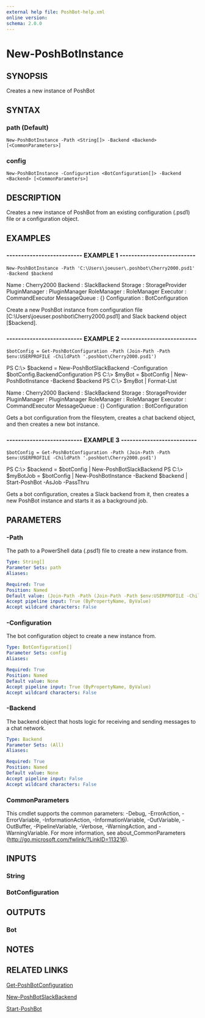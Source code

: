 ```yaml
---
external help file: PoshBot-help.xml
online version: 
schema: 2.0.0
---
```


# New-PoshBotInstance

## SYNOPSIS
Creates a new instance of PoshBot

## SYNTAX

### path (Default)
```
New-PoshBotInstance -Path <String[]> -Backend <Backend> [<CommonParameters>]
```

### config
```
New-PoshBotInstance -Configuration <BotConfiguration[]> -Backend <Backend> [<CommonParameters>]
```

## DESCRIPTION
Creates a new instance of PoshBot from an existing configuration (.psd1) file or a configuration object.

## EXAMPLES

### -------------------------- EXAMPLE 1 --------------------------
```
New-PoshBotInstance -Path 'C:\Users\joeuser\.poshbot\Cherry2000.psd1' -Backend $backend
```

Name          : Cherry2000
Backend       : SlackBackend
Storage       : StorageProvider
PluginManager : PluginManager
RoleManager   : RoleManager
Executor      : CommandExecutor
MessageQueue  : {}
Configuration : BotConfiguration

Create a new PoshBot instance from configuration file \[C:\Users\joeuser\.poshbot\Cherry2000.psd1\] and Slack backend object \[$backend\].

### -------------------------- EXAMPLE 2 --------------------------
```
$botConfig = Get-PoshBotConfiguration -Path (Join-Path -Path $env:USERPROFILE -ChildPath '.poshbot\Cherry2000.psd1')
```

PS C:\\\> $backend = New-PoshBotSlackBackend -Configuration $botConfig.BackendConfiguration
PS C:\\\> $myBot = $botConfig | New-PoshBotInstance -Backend $backend
PS C:\\\> $myBot | Format-List

Name          : Cherry2000
Backend       : SlackBackend
Storage       : StorageProvider
PluginManager : PluginManager
RoleManager   : RoleManager
Executor      : CommandExecutor
MessageQueue  : {}
Configuration : BotConfiguration

Gets a bot configuration from the filesytem, creates a chat backend object, and then creates a new bot instance.

### -------------------------- EXAMPLE 3 --------------------------
```
$botConfig = Get-PoshBotConfiguration -Path (Join-Path -Path $env:USERPROFILE -ChildPath '.poshbot\Cherry2000.psd1')
```

PS C:\\\> $backend = $botConfig | New-PoshBotSlackBackend
PS C:\\\> $myBotJob = $botConfig | New-PoshBotInstance -Backend $backend | Start-PoshBot -AsJob -PassThru

Gets a bot configuration, creates a Slack backend from it, then creates a new PoshBot instance and starts it as a background job.

## PARAMETERS

### -Path
The path to a PowerShell data (.psd1) file to create a new instance from.

```yaml
Type: String[]
Parameter Sets: path
Aliases: 

Required: True
Position: Named
Default value: (Join-Path -Path (Join-Path -Path $env:USERPROFILE -ChildPath '.poshbot') -ChildPath 'PoshBot.psd1')
Accept pipeline input: True (ByPropertyName, ByValue)
Accept wildcard characters: False
```

### -Configuration
The bot configuration object to create a new instance from.

```yaml
Type: BotConfiguration[]
Parameter Sets: config
Aliases: 

Required: True
Position: Named
Default value: None
Accept pipeline input: True (ByPropertyName, ByValue)
Accept wildcard characters: False
```

### -Backend
The backend object that hosts logic for receiving and sending messages to a chat network.

```yaml
Type: Backend
Parameter Sets: (All)
Aliases: 

Required: True
Position: Named
Default value: None
Accept pipeline input: False
Accept wildcard characters: False
```

### CommonParameters
This cmdlet supports the common parameters: -Debug, -ErrorAction, -ErrorVariable, -InformationAction, -InformationVariable, -OutVariable, -OutBuffer, -PipelineVariable, -Verbose, -WarningAction, and -WarningVariable. For more information, see about_CommonParameters (http://go.microsoft.com/fwlink/?LinkID=113216).

## INPUTS

### String

### BotConfiguration

## OUTPUTS

### Bot

## NOTES

## RELATED LINKS

[Get-PoshBotConfiguration]()

[New-PoshBotSlackBackend]()

[Start-PoshBot]()

